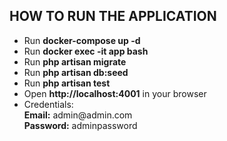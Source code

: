 <h2>HOW TO RUN THE APPLICATION</h2>
<ul>
	<li>
		Run <b>docker-compose up -d</b>
	</li>
	<li>
		Run <b>docker exec -it app bash</b>
	</li>
	<li>
		Run <b>php artisan migrate</b>
	</li>
	<li>
		Run <b>php artisan db:seed</b>
	</li>
	<li>
		Run <b>php artisan test</b>
	</li>
	<li>
		Open <b>http://localhost:4001</b> in your browser
	</li>
	<li>
		Credentials:
		<br><b>Email:</b> admin@admin.com
		<br><b>Password:</b> adminpassword
	</li>
</ul>
